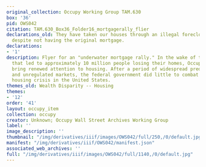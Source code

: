 ```yaml
---
original_collection: Occupy Working Group TAM.630
box: '36'
pid: OWS042
citation: TAM.630_Box36_Folder16_mortgagerally_flier
declarations_old: They have taken our houses through an illegal foreclosure process,
  despite not having the original mortgage.
declarations:
- '1'
description: Flyer for an "underwater mortgage rally." In the wake of the 2008 recession
  that led to approximately 10 million people losing their homes, Occupy sought to
  bring renewed attention to housing. After a period of widespread predatory lending
  and unregulated markets, the federal government did little to combat the growing
  housing crisis in the United States.
themes_old: Wealth Disparity -- Housing
themes:
- '12'
order: '41'
layout: occupy_item
collection: occupy
creator: Unknown; Occupy Wall Street Archives Working Group
label: ''
image_description: ''
thumbnail: "/img/derivatives/iiif/images/OWS042/full/250,/0/default.jpg"
manifest: "/img/derivatives/iiif/OWS042/manifest.json"
associated_web_archives: ''
full: "/img/derivatives/iiif/images/OWS042/full/1140,/0/default.jpg"
---
```

